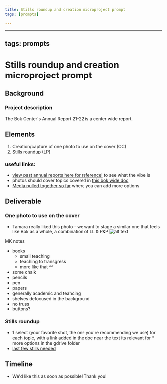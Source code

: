 ```yaml
---
title: Stills roundup and creation microproject prompt
tags: [prompts]

---
```


---
tags: prompts
---

# Stills roundup and creation microproject prompt

## Background
### Project description
The Bok Center's Annual Report 21-22 is a center wide report.

## Elements
1. Creation/capture of one photo to use on the cover (CC)
2. Stills roundup (LP)

### useful links:
- [view past annual reports here for reference!](https://bokcenter.harvard.edu/about) to see what the vibe is
- photos should cover topics covered in [this bok wide doc](https://docs.google.com/document/d/1ZlIu4kkaHpX8Qm_4tTyOHtSwyYsf0aL3ei3U9CD6Bcw/edit#heading=h.yyum7d90ohf)
- [Media pulled together so far](https://drive.google.com/drive/folders/1Q0jQF52We0d5JJHpTygdQGpJDX1cxWqZ) where you can add more options
 

## Deliverable
### One photo to use on the cover
* Tamara really liked this photo - we want to stage a similar one that feels like Bok as a whole, a combination of LL & P&P
![alt text](https://files.slack.com/files-pri/T0HTW3H0V-F03HTPQLTEZ/project-manager_image.png?pub_secret=6ec8caf058)

MK notes
* books
    * small teaching
    * teaching to transgress
    * more like that ^^
* some chalk
* pencils
* pen
* papers
* generally academic and teahcing
* shelves defocused in the background
* no truss
* buttons?

### Stills roundup
* 1 select (your favorite shot, the one you're recommending we use) for each topic, with a link added in the doc near the text its relevant for * more options in the gdrive folder
* [last few stills needed](/tB9c2yyXSVyPqCZtADCczA)

## Timeline
* We'd like this as soon as possible! Thank you!
